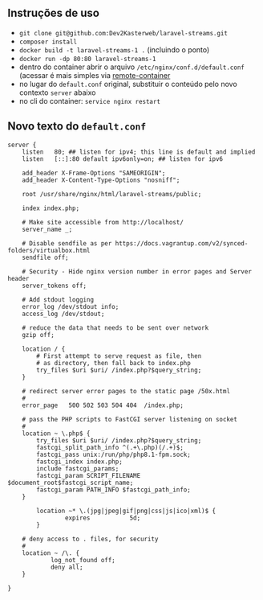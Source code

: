 ## Instruções de uso

- ``git clone git@github.com:Dev2Kasterweb/laravel-streams.git``
- ``composer install``
- ``docker build -t laravel-streams-1 .`` (incluindo o ponto)
- ``docker run -dp 80:80 laravel-streams-1``
- dentro do container abrir o arquivo ``/etc/nginx/conf.d/default.conf`` (acessar é mais simples via [remote-container](https://marketplace.visualstudio.com/items?itemName=ms-vscode-remote.vscode-remote-extensionpack)
- no lugar do ``default.conf`` original, substituir o conteúdo pelo novo contexto ``server`` abaixo
- no cli do container: ``service nginx restart`` 

## Novo texto do ``default.conf``
```
server {
    listen   80; ## listen for ipv4; this line is default and implied
    listen   [::]:80 default ipv6only=on; ## listen for ipv6

    add_header X-Frame-Options "SAMEORIGIN";
    add_header X-Content-Type-Options "nosniff";

    root /usr/share/nginx/html/laravel-streams/public;
    
    index index.php;

    # Make site accessible from http://localhost/
    server_name _;

    # Disable sendfile as per https://docs.vagrantup.com/v2/synced-folders/virtualbox.html
    sendfile off;

    # Security - Hide nginx version number in error pages and Server header
    server_tokens off;

    # Add stdout logging
    error_log /dev/stdout info;
    access_log /dev/stdout;

    # reduce the data that needs to be sent over network
    gzip off;

    location / {
        # First attempt to serve request as file, then
        # as directory, then fall back to index.php
        try_files $uri $uri/ /index.php?$query_string;
    }

    # redirect server error pages to the static page /50x.html
    #
    error_page   500 502 503 504 404  /index.php;

    # pass the PHP scripts to FastCGI server listening on socket
    #
    location ~ \.php$ {
        try_files $uri $uri/ /index.php?$query_string;
        fastcgi_split_path_info ^(.+\.php)(/.+)$;
        fastcgi_pass unix:/run/php/php8.1-fpm.sock;
        fastcgi_index index.php;
        include fastcgi_params;
        fastcgi_param SCRIPT_FILENAME $document_root$fastcgi_script_name;
        fastcgi_param PATH_INFO $fastcgi_path_info;
    }

        location ~* \.(jpg|jpeg|gif|png|css|js|ico|xml)$ {
                expires           5d;
        }

    # deny access to . files, for security
    #
    location ~ /\. {
            log_not_found off;
            deny all;
    }

}
```
